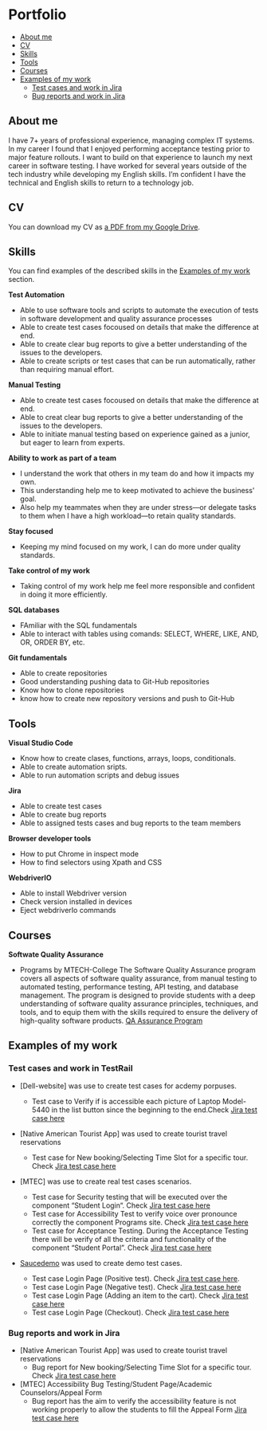 # Portfolio
- [About me](#about-me)
- [CV](#cv)
- [Skills](#skills)
- [Tools](#tools)
- [Courses](#courses)
- [Examples of my work](#examples-of-my-work)
  * [Test cases and work in Jira](#test-cases-and-work-in-Jira)
  * [Bug reports and work in Jira](#bug-reports-and-work-in-jira)
 

## About me

I have 7+ years of professional experience, managing complex IT systems.  In my career I found that I enjoyed performing acceptance testing prior to major feature rollouts.  I want to build on that experience to launch my next career in software testing.  I have worked for several years outside of the tech industry while developing my English skills.  I’m confident I have the technical and English skills to return to a technology job.

## CV
You can download my CV as [a PDF from my Google Drive](https://drive.google.com/file/d/1akAxbrihQDBCyXYXvboP47TloNphJzPU/view?usp=drive_link).

## Skills

You can find examples of the described skills in the [Examples of my work](#examples-of-my-work) section.

__Test Automation__

  * Able to use software tools and scripts to automate the execution of tests in software development and quality assurance processes
  * Able to create test cases focoused on details that make the difference at end.
  * Able to create clear bug reports to give a better understanding of the issues to the developers.
  * Able to create scripts or test cases that can be run automatically, rather than requiring manual effort.
 

__Manual Testing__

  * Able to create test cases focoused on details that make the difference at end.
  * Able to creat clear bug reports to give a better understanding of the issues to the developers.
  * Able to initiate manual testing based on experience gained as a junior, but eager to learn from experts.

__Ability to work as part of a team__
  
  * I understand the work that others in my team do and how it impacts my own. 
  * This understanding help me to keep motivated to achieve the business' goal. 
  * Also help my teammates when they are under stress—or delegate tasks to them when I have a high workload—to retain quality standards.

__Stay focused__

  * Keeping my mind focused on my work, I can do more under quality standards.

__Take control of my work__

  * Taking control of my work help me feel more responsible and confident in doing it more efficiently.

__SQL databases__

  * FAmiliar with the SQL fundamentals
  * Able to interact with tables using comands: SELECT, WHERE, LIKE, AND, OR, ORDER BY, etc.
  
__Git fundamentals__
  * Able to create repositories
  * Good understanding pushing data to Git-Hub repositories
  * Know how to clone repositories
  * know how to create new repository versions and push to Git-Hub
  

## Tools

__Visual Studio Code__

  * Know how to create clases, functions, arrays, loops, conditionals.
  * Able to create automation sripts.
  * Able to run automation scripts and debug issues

__Jira__

  * Able to create test cases
  * Able to create bug reports
  * Able to assigned tests cases and bug reports to the team members

__Browser developer tools__

  * How to put Chrome in inspect mode
  * How to find selectors using Xpath and CSS

__WebdriverIO__

  * Able to install Webdriver version
  * Check version installed in devices
  * Eject webdriverIo commands


## Courses


__Softwate Quality Assurance__

* Programs by MTECH-College 
The Software Quality Assurance program covers all aspects of software quality assurance, from manual testing to automated testing, performance testing, API testing, and database management. The program is designed to provide students with a deep understanding of software quality assurance principles, techniques, and tools, and to equip them with the skills required to ensure the delivery of high-quality software products.
[QA Assurance Program](https://mtec.edu/programs/software-quality-assurance)


## Examples of my work

### Test cases and work in TestRail

- [Dell-website] was use to create test cases for acdemy porpuses. 
  * Test case to Verify if is accessible each picture of Laptop Model-5440 in the list button since the beginning to the end.Check [Jira test case here](https://mtechqa.atlassian.net/browse/MTQA-457)

- [Native American Tourist App] was used to create tourist travel reservations
  * Test case for New booking/Selecting Time Slot for a specific tour. Check [Jira test case here](https://mtechqa.atlassian.net/browse/MTQA-412)
 
- [MTEC] was use to create real test cases scenarios.
  * Test case for Security testing that will be executed over the component “Student Login“. Check [Jira test case here](https://mtechqa.atlassian.net/browse/MTQA-354)
  * Test case for Accessibility Test to verify voice over pronounce correctly the component Programs site. Check [Jira test case here](https://mtechqa.atlassian.net/browse/MTQA-353)
  * Test case for Acceptance Testing. During the Acceptance Testing there will be verify of all the criteria and functionality of the component “Student Portal”. Check [Jira test case here](https://mtechqa.atlassian.net/browse/MTQA-352)

- [Saucedemo](https://www.saucedemo.com/) was used to create demo test cases.
  * Test case Login Page (Positive test). Check [Jira test case here](https://mtechqa.atlassian.net/browse/MTQA-442).
  * Test case Login Page (Negative test). Check [Jira test case here](https://mtechqa.atlassian.net/browse/MTQA-443)
  * Test case Login Page (Adding an item to the cart). Check [Jira test case here](https://mtechqa.atlassian.net/browse/MTQA-444)
  * Test case Login Page (Checkout). Check [Jira test case here](https://mtechqa.atlassian.net/browse/MTQA-445)


### Bug reports and work in Jira

- [Native American Tourist App] was used to create tourist travel reservations
  * Bug report for New booking/Selecting Time Slot for a specific tour. Check [Jira test case here](https://mtechqa.atlassian.net/browse/MTQA-412)
- [MTEC] Accessibility Bug Testing/Student Page/Academic Counselors/Appeal Form
  * Bug report has the aim to verify the accessibility feature is not working properly to allow the students to fill the Appeal Form
    [Jira test case here](https://mtechqa.atlassian.net/browse/MTQA-321)


